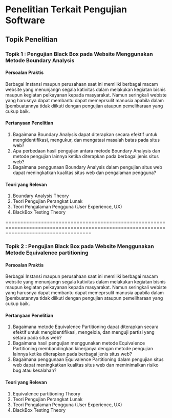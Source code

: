 # Penelitian Terkait Pengujian Software

## Topik Penelitian

### Topik 1 : Pengujian Black Box pada Website Menggunakan Metode Boundary Analysis
#### Persoalan Praktis
Berbagai Instansi maupun perusahaan saat ini memiliki berbagai macam website yang menunjangn segala kativitas dalam melakukan kegiatan bisnis maupun kegiatan pelkayanan kepada masyarakat. Namun seringkali webiste yang harusnya dapat membantu dapat memeprsulit manusia apabila dalam [pembuatannya tidak diikuti dengan pengujian ataupun pemeliharaan yang cukup baik. 

#### Pertanyaan Penelitian
1. Bagaimana Boundary Analysis dapat diterapkan secara efektif untuk mengidentifikasi, mengukur, dan mengatasi masalah batas pada situs web?
2. Apa perbedaan hasil pengujian antara metode Boundary Analysis dan metode pengujian lainnya ketika diterapkan pada berbagai jenis situs web?
3. Bagaimana penggunaan Boundary Analysis dalam pengujian situs web dapat meningkatkan kualitas situs web dan pengalaman pengguna?

#### Teori yang Relevan
1. Boundary Analysis Theory
2. Teori Pengujian Perangkat Lunak
3. Teori Pengalaman Pengguna (User Experience, UX)
4. BlackBox Testing Theory

=========================================================================================================================================

### Topik 2 : Pengujian  Black Box pada Website Menggunakan Metode Equivalence partitioning
#### Persoalan Praktis
Berbagai Instansi maupun perusahaan saat ini memiliki berbagai macam website yang menunjangn segala kativitas dalam melakukan kegiatan bisnis maupun kegiatan pelkayanan kepada masyarakat. Namun seringkali webiste yang harusnya dapat membantu dapat memeprsulit manusia apabila dalam [pembuatannya tidak diikuti dengan pengujian ataupun pemeliharaan yang cukup baik. 

#### Pertanyaan Penelitian
1. Bagaimana metode Equivalence Partitioning dapat diterapkan secara efektif untuk mengidentifikasi, mengelola, dan menguji partisi yang setara pada situs web?
2. Bagaimana hasil pengujian menggunakan metode Equivalence Partitioning membandingkan kinerjanya dengan metode pengujian lainnya ketika diterapkan pada berbagai jenis situs web?
3. Bagaimana penggunaan Equivalence Partitioning dalam pengujian situs web dapat meningkatkan kualitas situs web dan meminimalkan risiko bug atau kesalahan?

#### Teori yang Relevan
1. Equivalence partitioning Theory
2. Teori Pengujian Perangkat Lunak
3. Teori Pengalaman Pengguna (User Experience, UX)
4. BlackBox Testing Theory
